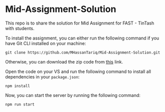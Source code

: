 # Mid-Assignment-Solution
This repo is to share the solution for Mid Assignment for FAST - TinTash with students.

To install the assignment, you can either run the following command if you have Git CLI installed on your machine:
```
git clone https://github.com/MHassanTariq/Mid-Assignment-Solution.git
```

Otherwise, you can download the zip code from [this](https://github.com/MHassanTariq/Mid-Assignment-Solution/archive/refs/heads/master.zip) link.

Open the code on your VS and run the following command to install all dependencies in your `package.json`:
```
npm install
```

Now, you can start the server by running the following command:
```
npm run start
```
